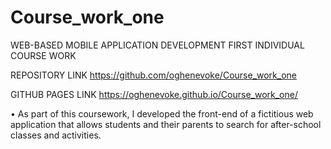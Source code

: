 # Course_work_one
WEB-BASED MOBILE APPLICATION DEVELOPMENT FIRST INDIVIDUAL COURSE WORK

REPOSITORY LINK
https://github.com/oghenevoke/Course_work_one

GITHUB PAGES LINK
https://oghenevoke.github.io/Course_work_one/




•	As part of this coursework, I developed the front-end of a fictitious web application that allows students and their parents to search for after-school classes and activities.

